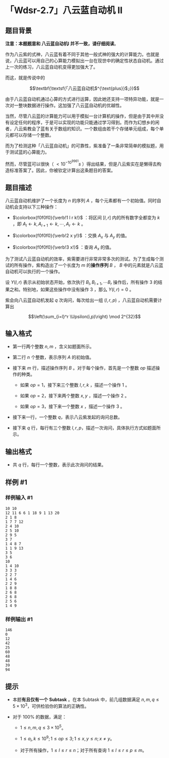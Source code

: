# 「Wdsr-2.7」八云蓝自动机 Ⅱ

## 题目背景

**注意：本题题意和 八云蓝自动机Ⅰ 并不一致，请仔细阅读**。

作为八云紫的式神，八云蓝有着不同于其他一般式神的强大的计算能力。也就是说，八云蓝可以用自己的心算能力模拟出一台在现世中的确定性状态自动机。通过上一次的练习，八云蓝自动机变得更加强大了。

而这，就是传说中的

$$\textbf{\textsf{「八云蓝自动机$^{\text{plus}}$」}}$$

由于八云蓝自动机通过心算的方式进行运算，因此她还支持一项特异功能，就是一次对一整块数据进行操作。这加强了八云蓝自动机的优越性。

当然，尽管八云蓝的计算能力可以用于模拟一台计算机的操作，但是由于其中并没有设定任何的程序，于是可以实现的功能只能通过学习得到。而作为幻想乡的闲者，八云紫教会了蓝有关于数组的知识。一个数组由若干个存储单元组成，每个单元都可以存储一个整数。

而为了检测这种「八云蓝自动机」的可靠性，紫准备了一条非常简单的模拟题，用于测试蓝的心算能力。

然而，尽管蓝可以很快（ $<10^{-10^{9961}}s$ ）得出结果，但是八云紫实在是懒得去构造标准答案了。因此，你被钦定计算出这条题目的答案。

## 题目描述

八云蓝自动机维护了一个长度为 $n$ 的序列 $A$ ，每个元素都有一个初始值。同时自动机会支持以下三种操作：

- $\colorbox{f0f0f0}{\verb!1 l r k!}$ ：将区间 $[l,r]$ 内的所有数字全都变为 $k$ ，即 $A_l\gets k,A_{l+1}\gets k,\cdots ,A_r\gets k$ 。

- $\colorbox{f0f0f0}{\verb!2 x y!}$ ：交换 $A_x$ 与 $A_y$ 的值。

- $\colorbox{f0f0f0}{\verb!3 x!}$ ：查询 $A_x$ 的值。

为了测试八云蓝自动机的效率，紫需要进行非常非常多次的测试。为了生成每个测试的所有操作，紫构造出了一个长度为 $m$ 的**操作序列** $B$ ， $B$ 中的元素就是八云蓝自动机可以执行的一个操作。

设 $\Upsilon(l,r)$ 表示从初始状态开始，依次执行 $B_l,B_{l+1},\cdots B_r$ 操作后，所有操作 $3$ 的结果之和。特别地，如果这些操作中没有操作 $3$ ，那么 $\Upsilon(l,r)=0$ 。

紫会向八云蓝自动机发起 $q$ 次询问，每次给出一组 $(l,r,p)$ ，八云蓝自动机需要计算出 

$$\left(\sum_{i=l}^r \Upsilon(i,p)\right) \mod 2^{32}$$

## 输入格式

- 第一行两个整数 $n,m$ ，含义如题面所示。

- 第二行 $n$ 个整数，表示序列 $A$ 的初始值。

- 接下来 $m$ 行，描述操作序列 $B$ 。对于每个操作，首先是一个整数 $op$ 描述操作的种类。

  - 如果 $op = 1$，接下来三个整数 $l,r,k$ ，描述一个操作 $1$ 。

  - 如果 $op = 2$，接下来两个整数 $x,y$ ，描述一个操作 $2$ 。

  - 如果 $op = 3$，接下来一个整数 $x$ ，描述一个操作 $3$ 。

- 接下来一行，一个整数 $q$，表示八云紫发起的询问总数。

- 接下来 $q$ 行，每行有三个整数 $l,r,p$，描述一次询问，具体执行方式如题面所示。


## 输出格式

- 共 $q$ 行，每行一个整数，表示此次询问的结果。

## 样例 #1

### 样例输入 #1
```
10 10
12 11 6 6 1 18 9 1 13 20 
2 1 8
1 7 7 12
2 4 10
2 5 10
2 9 5
3 7
1 4 8 7
1 1 9 13
3 5
3 6
10
1 4 10
3 3 3
2 2 7
1 4 6
2 2 9
1 8 8
2 6 8
2 6 8
2 5 6
1 4 9
```

### 样例输出 #1

```
146
0
12
42
25
60
48
48
39
94
```

## 提示

- 本题**有且仅有一个** $\textbf{Subtask}$ 。在本 $\text{Subtask}$ 中，前几组数据满足 $n,m,q \le 5 \times 10^3$，可供检验你的算法的正确性。

- 对于 $100\%$ 的数据，满足：

  - $1 \le n,m,q \le 3 \times 10 ^ 5$。

  - $1 \le a_i,k \le 10^9;1 \le op \le 3;1 \le x,y \le n;x \neq y$。
    
  - 对于所有操作，$1 \le l \le r \le n$；对于所有查询 $1 \le l \le r \le p \le m$。
